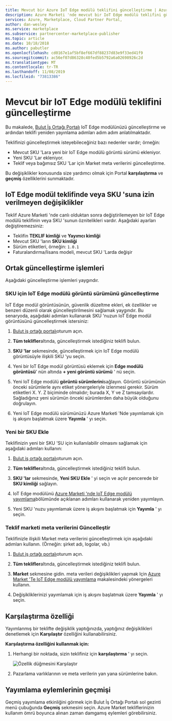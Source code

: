 ```yaml
---
title: Mevcut bir Azure IoT Edge modülü teklifini güncelleştirme | Azure Marketi
description: Azure Marketi 'nde mevcut bir IoT Edge modülü teklifini güncelleştirme.
services: Azure, Marketplace, Cloud Partner Portal,
author: dan-wesley
ms.service: marketplace
ms.subservice: partnercenter-marketplace-publisher
ms.topic: article
ms.date: 10/18/2018
ms.author: pabutler
ms.openlocfilehash: cd0167e1af5bf8ef667df88237d83e9f33ed41f9
ms.sourcegitcommit: ac56ef07d86328c40fed5b5792a6a02698926c2d
ms.translationtype: MT
ms.contentlocale: tr-TR
ms.lasthandoff: 11/08/2019
ms.locfileid: "73813386"
---
```

# <a name="update-an-existing-iot-edge-module-offer"></a>Mevcut bir IoT Edge modülü teklifini güncelleştirme

Bu makalede, [Bulut İş Ortağı Portalı](https://cloudpartner.azure.com/) IoT Edge modülünüzü güncelleştirme ve ardından teklifi yeniden yayınlama adımları adım adım anlatılmaktadır.

Teklifinizi güncelleştirmek isteyebileceğiniz bazı nedenler vardır; örneğin:

-  Mevcut SKU 'Lara yeni bir IoT Edge modülü görüntü sürümü ekleniyor.
-  Yeni SKU 'Lar ekleniyor.
-  Teklif veya bağımsız SKU 'Lar için Market meta verilerini güncelleştirme.

Bu değişiklikler konusunda size yardımcı olmak için Portal **karşılaştırma** ve **geçmiş** özelliklerini sunmaktadır.  


## <a name="unpermitted-changes-to-iot-edge-module-offer-or-sku"></a>IoT Edge modül teklifinde veya SKU 'suna izin verilmeyen değişiklikler

Teklif Azure Marketi 'nde canlı olduktan sonra değiştirilemeyen bir IoT Edge modülü teklifinin veya SKU 'sunun öznitelikleri vardır. Aşağıdaki ayarları değiştiremezsiniz:

-  Teklifin **TEKLIF kimliği** ve **Yayımcı kimliği**
-  Mevcut SKU 'ların **SKU kimliği**
-  Sürüm etiketleri, örneğin: `1.0.1`
-  Faturalandırma/lisans modeli, mevcut SKU 'Larda değişir

## <a name="common-update-operations"></a>Ortak güncelleştirme işlemleri

Aşağıdaki güncelleştirme işlemleri yaygındır.

### <a name="update-the-iot-edge-module-image-version-for-a-sku"></a>SKU için IoT Edge modülü görüntü sürümünü güncelleştirme

IoT Edge modül görüntüsünün, güvenlik düzeltme ekleri, ek özellikler ve benzeri düzenli olarak güncelleştirilmesini sağlamak yaygındır. Bu senaryoda, aşağıdaki adımları kullanarak SKU 'nuzun IoT Edge modül görüntüsünü güncelleştirmek istersiniz:

1.  [Bulut iş ortağı portalı](https://cloudpartner.azure.com/)oturum açın.

2.  **Tüm teklifler**altında, güncelleştirmek istediğiniz teklifi bulun.

3.  **SKU 'lar** sekmesinde, güncelleştirmek için IoT Edge modülü görüntüsüyle ilişkili SKU 'yu seçin.

4.  Yeni bir IoT Edge modül görüntüsü eklemek için **Edge modülü görüntüsü**' nün altında **+ yeni görüntü sürümü** ' nü seçin.

5.  Yeni IoT Edge modülü **görüntü sürümlerini**sağlayın. Görüntü sürümünün önceki sürümlerle aynı etiket yönergeleriyle izlenmesi gerekir. Sürüm etiketleri X. Y. Z biçiminde olmalıdır; burada X, Y ve Z tamsayılardır. Sağladığınız yeni sürümün önceki sürümlerden daha büyük olduğunu doğrulayın.

6.  Yeni IoT Edge modülü sürümünüzü Azure Marketi 'Nde yayımlamak için iş akışını başlatmak üzere **Yayımla** ' yı seçin.

### <a name="add-a-new-sku"></a>Yeni bir SKU Ekle

Teklifinizin yeni bir SKU 'SU için kullanılabilir olmasını sağlamak için aşağıdaki adımları kullanın: 

1.  [Bulut iş ortağı portalı](https://cloudpartner.azure.com/)oturum açın.

2.  **Tüm teklifler**altında, güncelleştirmek istediğiniz teklifi bulun.

3.  **SKU 'lar** sekmesinde, **Yeni SKU Ekle** ' yi seçin ve açılır pencerede bir **SKU kimliği** sağlayın.

4.  IoT Edge modülünü [Azure Marketi 'nde IoT Edge modülü yayımlama](./cpp-publish-offer.md)bölümünde açıklanan adımları kullanarak yeniden yayımlayın.

5.  Yeni SKU 'nuzu yayımlamak üzere iş akışını başlatmak için **Yayımla** ' yı seçin.


### <a name="update-offer-marketplace-metadata"></a>Teklif marketi meta verilerini Güncelleştir

Teklifinizle ilişkili Market meta verilerini güncelleştirmek için aşağıdaki adımları kullanın. (Örneğin: şirket adı, logolar, vb.)

1.  [Bulut iş ortağı portalı](https://cloudpartner.azure.com/)oturum açın.

2.  **Tüm teklifler**altında, güncelleştirmek istediğiniz teklifi bulun.

3.  **Market** sekmesine gidin. meta verileri değişiklikleri yapmak Için [Azure Market 'Te IoT Edge modülü yayımlama](./cpp-publish-offer.md) makalesindeki yönergeleri kullanın.

4.  Değişikliklerinizi yayımlamak için iş akışını başlatmak üzere **Yayımla** ' yı seçin.

## <a name="compare-feature"></a>Karşılaştırma özelliği

Yayımlanmış bir teklifte değişiklik yaptığınızda, yaptığınız değişiklikleri denetlemek için **Karşılaştır** özelliğini kullanabilirsiniz. 

**Karşılaştırma özelliğini kullanmak için:**

1.  Herhangi bir noktada, sizin teklifiniz için **karşılaştırma** ' yı seçin.

    ![Özellik düğmesini Karşılaştır](./media/iot-edge-module-compare.png)


2.  Pazarlama varlıklarının ve meta verilerin yan yana sürümlerine bakın.


## <a name="history-of-publishing-actions"></a>Yayımlama eylemlerinin geçmişi

Geçmiş yayımlama etkinliğini görmek için Bulut İş Ortağı Portalı sol gezinti menü çubuğunda **Geçmiş** sekmesini seçin. Azure Market tekliflerinizin kullanım ömrü boyunca alınan zaman damgamış eylemleri görebilirsiniz.  <!-- Need to find correct link here:  legal time windowsFor more information, see [History page](cpp-history-page.md) -->
